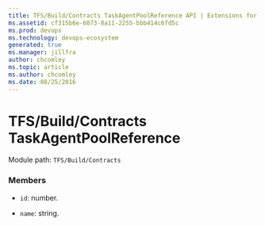 ```yaml
---
title: TFS/Build/Contracts TaskAgentPoolReference API | Extensions for Azure DevOps Services
ms.assetid: cf315b6e-6073-8a11-2255-bbb414c6fd5c
ms.prod: devops
ms.technology: devops-ecosystem
generated: true
ms.manager: jillfra
author: chcomley
ms.topic: article
ms.author: chcomley
ms.date: 08/25/2016
---
```


# TFS/Build/Contracts TaskAgentPoolReference

Module path: `TFS/Build/Contracts`


### Members

* `id`: number. 

* `name`: string. 

